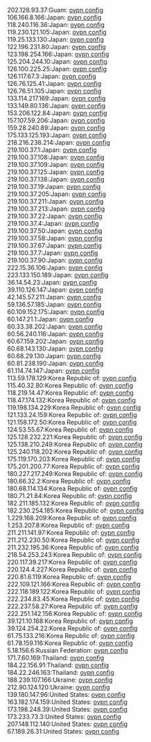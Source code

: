 202.128.93.37:Guam: [ovpn config](vpn/202_128_93_37.ovpn)  
106.166.8.166:Japan: [ovpn config](vpn/106_166_8_166.ovpn)  
118.240.116.36:Japan: [ovpn config](vpn/118_240_116_36.ovpn)  
119.230.121.105:Japan: [ovpn config](vpn/119_230_121_105.ovpn)  
119.25.133.130:Japan: [ovpn config](vpn/119_25_133_130.ovpn)  
122.196.231.80:Japan: [ovpn config](vpn/122_196_231_80.ovpn)  
123.198.254.166:Japan: [ovpn config](vpn/123_198_254_166.ovpn)  
125.204.244.10:Japan: [ovpn config](vpn/125_204_244_10.ovpn)  
126.100.225.25:Japan: [ovpn config](vpn/126_100_225_25.ovpn)  
126.117.67.3:Japan: [ovpn config](vpn/126_117_67_3.ovpn)  
126.76.125.41:Japan: [ovpn config](vpn/126_76_125_41.ovpn)  
126.76.51.105:Japan: [ovpn config](vpn/126_76_51_105.ovpn)  
133.114.217.169:Japan: [ovpn config](vpn/133_114_217_169.ovpn)  
133.149.80.136:Japan: [ovpn config](vpn/133_149_80_136.ovpn)  
153.206.122.84:Japan: [ovpn config](vpn/153_206_122_84.ovpn)  
157.107.59.206:Japan: [ovpn config](vpn/157_107_59_206.ovpn)  
159.28.240.89:Japan: [ovpn config](vpn/159_28_240_89.ovpn)  
175.133.125.193:Japan: [ovpn config](vpn/175_133_125_193.ovpn)  
218.216.238.214:Japan: [ovpn config](vpn/218_216_238_214.ovpn)  
219.100.37.1:Japan: [ovpn config](vpn/219_100_37_1.ovpn)  
219.100.37.108:Japan: [ovpn config](vpn/219_100_37_108.ovpn)  
219.100.37.109:Japan: [ovpn config](vpn/219_100_37_109.ovpn)  
219.100.37.125:Japan: [ovpn config](vpn/219_100_37_125.ovpn)  
219.100.37.138:Japan: [ovpn config](vpn/219_100_37_138.ovpn)  
219.100.37.19:Japan: [ovpn config](vpn/219_100_37_19.ovpn)  
219.100.37.205:Japan: [ovpn config](vpn/219_100_37_205.ovpn)  
219.100.37.211:Japan: [ovpn config](vpn/219_100_37_211.ovpn)  
219.100.37.213:Japan: [ovpn config](vpn/219_100_37_213.ovpn)  
219.100.37.22:Japan: [ovpn config](vpn/219_100_37_22.ovpn)  
219.100.37.4:Japan: [ovpn config](vpn/219_100_37_4.ovpn)  
219.100.37.50:Japan: [ovpn config](vpn/219_100_37_50.ovpn)  
219.100.37.58:Japan: [ovpn config](vpn/219_100_37_58.ovpn)  
219.100.37.67:Japan: [ovpn config](vpn/219_100_37_67.ovpn)  
219.100.37.7:Japan: [ovpn config](vpn/219_100_37_7.ovpn)  
219.100.37.90:Japan: [ovpn config](vpn/219_100_37_90.ovpn)  
222.15.36.106:Japan: [ovpn config](vpn/222_15_36_106.ovpn)  
223.133.150.189:Japan: [ovpn config](vpn/223_133_150_189.ovpn)  
36.14.54.23:Japan: [ovpn config](vpn/36_14_54_23.ovpn)  
39.110.126.147:Japan: [ovpn config](vpn/39_110_126_147.ovpn)  
42.145.57.211:Japan: [ovpn config](vpn/42_145_57_211.ovpn)  
59.136.57.185:Japan: [ovpn config](vpn/59_136_57_185.ovpn)  
60.109.152.175:Japan: [ovpn config](vpn/60_109_152_175.ovpn)  
60.147.21.1:Japan: [ovpn config](vpn/60_147_21_1.ovpn)  
60.33.38.202:Japan: [ovpn config](vpn/60_33_38_202.ovpn)  
60.56.240.116:Japan: [ovpn config](vpn/60_56_240_116.ovpn)  
60.67.159.202:Japan: [ovpn config](vpn/60_67_159_202.ovpn)  
60.68.143.130:Japan: [ovpn config](vpn/60_68_143_130.ovpn)  
60.68.29.130:Japan: [ovpn config](vpn/60_68_29_130.ovpn)  
60.81.238.190:Japan: [ovpn config](vpn/60_81_238_190.ovpn)  
61.114.74.147:Japan: [ovpn config](vpn/61_114_74_147.ovpn)  
113.59.178.129:Korea Republic of: [ovpn config](vpn/113_59_178_129.ovpn)  
115.40.32.80:Korea Republic of: [ovpn config](vpn/115_40_32_80.ovpn)  
118.219.14.47:Korea Republic of: [ovpn config](vpn/118_219_14_47.ovpn)  
118.47.174.132:Korea Republic of: [ovpn config](vpn/118_47_174_132.ovpn)  
119.198.134.229:Korea Republic of: [ovpn config](vpn/119_198_134_229.ovpn)  
121.133.24.159:Korea Republic of: [ovpn config](vpn/121_133_24_159.ovpn)  
121.158.172.50:Korea Republic of: [ovpn config](vpn/121_158_172_50.ovpn)  
124.53.55.67:Korea Republic of: [ovpn config](vpn/124_53_55_67.ovpn)  
125.128.232.221:Korea Republic of: [ovpn config](vpn/125_128_232_221.ovpn)  
125.138.210.249:Korea Republic of: [ovpn config](vpn/125_138_210_249.ovpn)  
125.240.118.202:Korea Republic of: [ovpn config](vpn/125_240_118_202.ovpn)  
175.119.170.203:Korea Republic of: [ovpn config](vpn/175_119_170_203.ovpn)  
175.201.200.77:Korea Republic of: [ovpn config](vpn/175_201_200_77.ovpn)  
180.227.217.249:Korea Republic of: [ovpn config](vpn/180_227_217_249.ovpn)  
180.66.32.2:Korea Republic of: [ovpn config](vpn/180_66_32_2.ovpn)  
180.68.114.134:Korea Republic of: [ovpn config](vpn/180_68_114_134.ovpn)  
180.71.21.84:Korea Republic of: [ovpn config](vpn/180_71_21_84.ovpn)  
182.211.185.132:Korea Republic of: [ovpn config](vpn/182_211_185_132.ovpn)  
182.230.254.185:Korea Republic of: [ovpn config](vpn/182_230_254_185.ovpn)  
1.229.168.209:Korea Republic of: [ovpn config](vpn/1_229_168_209.ovpn)  
1.253.207.8:Korea Republic of: [ovpn config](vpn/1_253_207_8.ovpn)  
211.211.141.97:Korea Republic of: [ovpn config](vpn/211_211_141_97.ovpn)  
211.212.230.50:Korea Republic of: [ovpn config](vpn/211_212_230_50.ovpn)  
211.232.195.36:Korea Republic of: [ovpn config](vpn/211_232_195_36.ovpn)  
218.54.253.243:Korea Republic of: [ovpn config](vpn/218_54_253_243.ovpn)  
220.117.39.217:Korea Republic of: [ovpn config](vpn/220_117_39_217.ovpn)  
220.124.4.227:Korea Republic of: [ovpn config](vpn/220_124_4_227.ovpn)  
220.81.6.119:Korea Republic of: [ovpn config](vpn/220_81_6_119.ovpn)  
222.109.121.166:Korea Republic of: [ovpn config](vpn/222_109_121_166.ovpn)  
222.118.189.122:Korea Republic of: [ovpn config](vpn/222_118_189_122.ovpn)  
222.234.83.45:Korea Republic of: [ovpn config](vpn/222_234_83_45.ovpn)  
222.237.58.27:Korea Republic of: [ovpn config](vpn/222_237_58_27.ovpn)  
222.251.142.156:Korea Republic of: [ovpn config](vpn/222_251_142_156.ovpn)  
39.121.10.168:Korea Republic of: [ovpn config](vpn/39_121_10_168.ovpn)  
39.124.254.22:Korea Republic of: [ovpn config](vpn/39_124_254_22.ovpn)  
61.75.133.216:Korea Republic of: [ovpn config](vpn/61_75_133_216.ovpn)  
61.78.159.116:Korea Republic of: [ovpn config](vpn/61_78_159_116.ovpn)  
5.18.156.6:Russian Federation: [ovpn config](vpn/5_18_156_6.ovpn)  
171.7.60.169:Thailand: [ovpn config](vpn/171_7_60_169.ovpn)  
184.22.156.91:Thailand: [ovpn config](vpn/184_22_156_91.ovpn)  
184.22.246.163:Thailand: [ovpn config](vpn/184_22_246_163.ovpn)  
188.239.107.166:Ukraine: [ovpn config](vpn/188_239_107_166.ovpn)  
212.90.124.120:Ukraine: [ovpn config](vpn/212_90_124_120.ovpn)  
139.180.147.96:United States: [ovpn config](vpn/139_180_147_96.ovpn)  
163.182.174.159:United States: [ovpn config](vpn/163_182_174_159.ovpn)  
173.198.248.39:United States: [ovpn config](vpn/173_198_248_39.ovpn)  
173.233.73.3:United States: [ovpn config](vpn/173_233_73_3.ovpn)  
207.148.112.140:United States: [ovpn config](vpn/207_148_112_140.ovpn)  
67.189.26.31:United States: [ovpn config](vpn/67_189_26_31.ovpn)  

